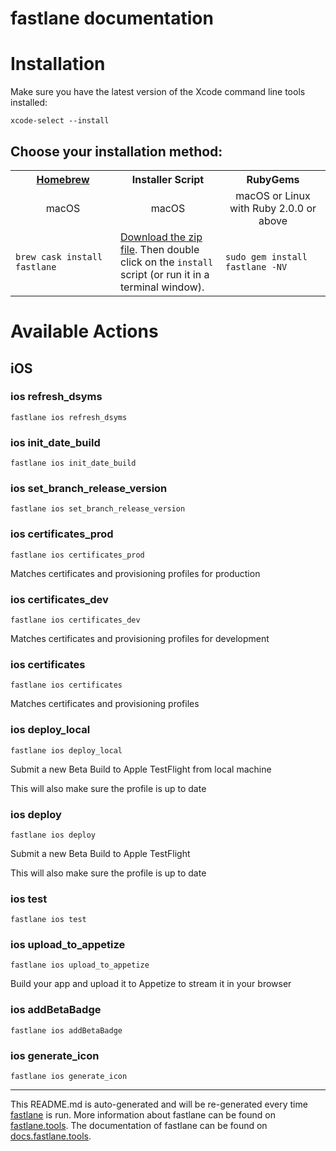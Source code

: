 fastlane documentation
================
# Installation

Make sure you have the latest version of the Xcode command line tools installed:

```
xcode-select --install
```

## Choose your installation method:

<table width="100%" >
<tr>
<th width="33%"><a href="http://brew.sh">Homebrew</a></th>
<th width="33%">Installer Script</th>
<th width="33%">RubyGems</th>
</tr>
<tr>
<td width="33%" align="center">macOS</td>
<td width="33%" align="center">macOS</td>
<td width="33%" align="center">macOS or Linux with Ruby 2.0.0 or above</td>
</tr>
<tr>
<td width="33%"><code>brew cask install fastlane</code></td>
<td width="33%"><a href="https://download.fastlane.tools">Download the zip file</a>. Then double click on the <code>install</code> script (or run it in a terminal window).</td>
<td width="33%"><code>sudo gem install fastlane -NV</code></td>
</tr>
</table>

# Available Actions
## iOS
### ios refresh_dsyms
```
fastlane ios refresh_dsyms
```

### ios init_date_build
```
fastlane ios init_date_build
```

### ios set_branch_release_version
```
fastlane ios set_branch_release_version
```

### ios certificates_prod
```
fastlane ios certificates_prod
```
Matches certificates and provisioning profiles for production
### ios certificates_dev
```
fastlane ios certificates_dev
```
Matches certificates and provisioning profiles for development
### ios certificates
```
fastlane ios certificates
```
Matches certificates and provisioning profiles
### ios deploy_local
```
fastlane ios deploy_local
```
Submit a new Beta Build to Apple TestFlight from local machine

This will also make sure the profile is up to date
### ios deploy
```
fastlane ios deploy
```
Submit a new Beta Build to Apple TestFlight

This will also make sure the profile is up to date
### ios test
```
fastlane ios test
```

### ios upload_to_appetize
```
fastlane ios upload_to_appetize
```
Build your app and upload it to Appetize to stream it in your browser
### ios addBetaBadge
```
fastlane ios addBetaBadge
```

### ios generate_icon
```
fastlane ios generate_icon
```


----

This README.md is auto-generated and will be re-generated every time [fastlane](https://fastlane.tools) is run.
More information about fastlane can be found on [fastlane.tools](https://fastlane.tools).
The documentation of fastlane can be found on [docs.fastlane.tools](https://docs.fastlane.tools).
